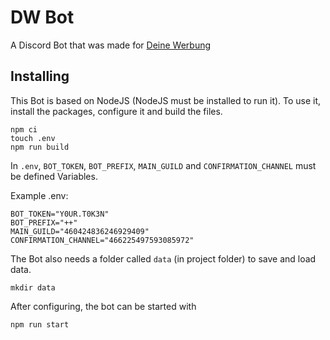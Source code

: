# DW Bot

A Discord Bot that was made for [Deine Werbung](https://discord.gg/Kmvf9wB)


## Installing

This Bot is based on NodeJS (NodeJS must be installed to run it). To use it, install the packages, configure it and build the files.

```cli
npm ci
touch .env
npm run build
```

In ``.env``, ``BOT_TOKEN``, ``BOT_PREFIX``, ``MAIN_GUILD`` and ``CONFIRMATION_CHANNEL`` must be defined Variables.

Example .env:

```.env
BOT_TOKEN="Y0UR.T0K3N"
BOT_PREFIX="++"
MAIN_GUILD="460424836246929409"
CONFIRMATION_CHANNEL="466225497593085972"
```

The Bot also needs a folder called ``data`` (in project folder) to save and load data.

```
mkdir data
```

After configuring, the bot can be started with

```cli
npm run start
```
